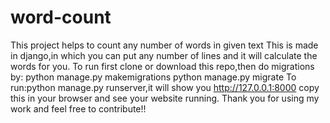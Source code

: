 # word-count
This project helps to count any number of words in given text
This is made in django,in which you can put any number of lines and it will calculate the words for you.
To run first clone or download this repo,then do migrations by: python manage.py makemigrations python manage.py migrate
To run:python manage.py runserver,it will show you http://127.0.0.1:8000 copy this in your browser and see your website running.
Thank you for using my work and feel free to contribute!!
